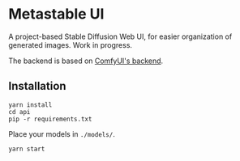 # Metastable UI

A project-based Stable Diffusion Web UI, for easier organization of generated images. Work in progress.

The backend is based on [ComfyUI's backend](https://github.com/comfyanonymous/ComfyUI).

## Installation

```
yarn install
cd api
pip -r requirements.txt
```

Place your models in `./models/`.

```
yarn start
```
